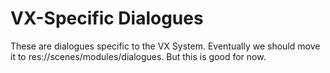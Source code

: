 # VX-Specific Dialogues

These are dialogues specific to the VX System. Eventually we should move it to 
res://scenes/modules/dialogues. But this is good for now.
